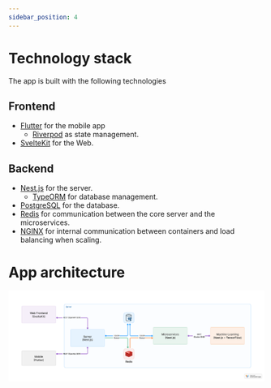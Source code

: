 ```yaml
---
sidebar_position: 4
---
```


# Technology stack

The app is built with the following technologies

## Frontend
* [Flutter](https://flutter.dev/) for the mobile app
  * [Riverpod](https://riverpod.dev/) as state management.
* [SvelteKit](https://kit.svelte.dev/) for the Web.

## Backend
* [Nest.js](https://nestjs.com/) for the server.
  * [TypeORM](https://typeorm.io/) for database management.
* [PostgreSQL](https://www.postgresql.org/) for the database.
* [Redis](https://redis.io/) for communication between the core server and the microservices.
* [NGINX](https://www.nginx.com/) for internal communication between containers and load balancing when scaling.

# App architecture

![Immich Architecture](./img/app-architecture.png)